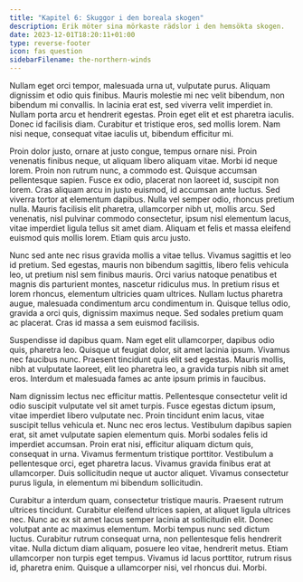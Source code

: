 ```yaml
---
title: "Kapitel 6: Skuggor i den boreala skogen"
description: Erik möter sina mörkaste rädslor i den hemsökta skogen.
date: 2023-12-01T18:20:11+01:00
type: reverse-footer
icon: fas question
sidebarFilename: the-northern-winds
---
```

Nullam eget orci tempor, malesuada urna ut, vulputate purus. Aliquam dignissim et odio quis finibus. Mauris molestie mi nec velit bibendum, non bibendum mi convallis. In lacinia erat est, sed viverra velit imperdiet in. Nullam porta arcu et hendrerit egestas. Proin eget elit et est pharetra iaculis. Donec id facilisis diam. Curabitur et tristique eros, sed mollis lorem. Nam nisi neque, consequat vitae iaculis ut, bibendum efficitur mi.

Proin dolor justo, ornare at justo congue, tempus ornare nisi. Proin venenatis finibus neque, ut aliquam libero aliquam vitae. Morbi id neque lorem. Proin non rutrum nunc, a commodo est. Quisque accumsan pellentesque sapien. Fusce ex odio, placerat non laoreet id, suscipit non lorem. Cras aliquam arcu in justo euismod, id accumsan ante luctus. Sed viverra tortor at elementum dapibus. Nulla vel semper odio, rhoncus pretium nulla. Mauris facilisis elit pharetra, ullamcorper nibh ut, mollis arcu. Sed venenatis, nisl pulvinar commodo consectetur, ipsum nisl elementum lacus, vitae imperdiet ligula tellus sit amet diam. Aliquam et felis et massa eleifend euismod quis mollis lorem. Etiam quis arcu justo.

Nunc sed ante nec risus gravida mollis a vitae tellus. Vivamus sagittis et leo id pretium. Sed egestas, mauris non bibendum sagittis, libero felis vehicula leo, ut pretium nisl sem finibus mauris. Orci varius natoque penatibus et magnis dis parturient montes, nascetur ridiculus mus. In pretium risus et lorem rhoncus, elementum ultricies quam ultrices. Nullam luctus pharetra augue, malesuada condimentum arcu condimentum in. Quisque tellus odio, gravida a orci quis, dignissim maximus neque. Sed sodales pretium quam ac placerat. Cras id massa a sem euismod facilisis.

Suspendisse id dapibus quam. Nam eget elit ullamcorper, dapibus odio quis, pharetra leo. Quisque ut feugiat dolor, sit amet lacinia ipsum. Vivamus nec faucibus nunc. Praesent tincidunt quis elit sed egestas. Mauris mollis, nibh at vulputate laoreet, elit leo pharetra leo, a gravida turpis nibh sit amet eros. Interdum et malesuada fames ac ante ipsum primis in faucibus.

Nam dignissim lectus nec efficitur mattis. Pellentesque consectetur velit id odio suscipit vulputate vel sit amet turpis. Fusce egestas dictum ipsum, vitae imperdiet libero vulputate nec. Proin tincidunt enim lacus, vitae suscipit tellus vehicula et. Nunc nec eros lectus. Vestibulum dapibus sapien erat, sit amet vulputate sapien elementum quis. Morbi sodales felis id imperdiet accumsan. Proin erat nisi, efficitur aliquam dictum quis, consequat in urna. Vivamus fermentum tristique porttitor. Vestibulum a pellentesque orci, eget pharetra lacus. Vivamus gravida finibus erat at ullamcorper. Duis sollicitudin neque ut auctor aliquet. Vivamus consectetur purus ligula, in elementum mi bibendum sollicitudin.

Curabitur a interdum quam, consectetur tristique mauris. Praesent rutrum ultrices tincidunt. Curabitur eleifend ultrices sapien, at aliquet ligula ultrices nec. Nunc ac ex sit amet lacus semper lacinia at sollicitudin elit. Donec volutpat ante ac maximus elementum. Morbi tempus nunc sed dictum luctus. Curabitur rutrum consequat urna, non pellentesque felis hendrerit vitae. Nulla dictum diam aliquam, posuere leo vitae, hendrerit metus. Etiam ullamcorper non turpis eget tempus. Vivamus id lacus porttitor, rutrum risus id, pharetra enim. Quisque a ullamcorper nisi, vel rhoncus dui. Morbi.
